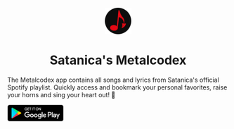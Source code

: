 <p align="center">
    <img alt="Metalcodex" src="./icon.png" width="60" />
</p>
<h1 align="center">Satanica's Metalcodex</h1>

The Metalcodex app contains all songs and lyrics from Satanica's official Spotify playlist. Quickly access and bookmark your personal favorites, raise your horns and sing your heart out! 🤘

<a href="https://play.google.com/store/apps/details?id=be.satanica.metalcodex">
  <img alt="Play Store" src="./google_play.png" width="128" />
</a>
